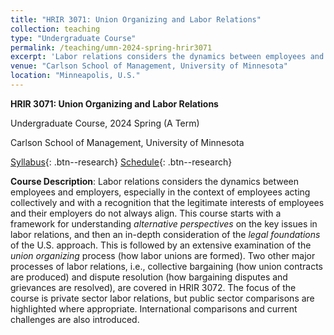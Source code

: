 ```yaml
---
title: "HRIR 3071: Union Organizing and Labor Relations"
collection: teaching
type: "Undergraduate Course"
permalink: /teaching/umn-2024-spring-hrir3071
excerpt: 'Labor relations considers the dynamics between employees and employers, especially in the context of employees acting collectively and with a recognition that the legitimate interests of employees and their employers do not always align. This course starts with a framework for understanding <i>alternative perspectives</i> on the key issues in labor relations, and then an in-depth consideration of the <i>legal foundations</i> of the U.S. approach. This is followed by an extensive examination of the <i>union organizing</i> process (i.e., how labor unions are formed). American labor history and international comparisons are also covered. <a href="https://jianxuan-lei.github.io/files/syllabus_hrir_3071.pdf" style="text-decoration:none;" class="fas fa-fw fa-file-pdf"></a> <a href="https://docs.google.com/document/d/1lJc9z3tncFjOeUPpiUJKGMabEuoxTS-8OStHFZwhM00/edit?usp=sharing" style="text-decoration:none;" class="fas fa-calendar"></a>'
venue: "Carlson School of Management, University of Minnesota"
location: "Minneapolis, U.S."
---
```

**HRIR 3071: Union Organizing and Labor Relations**

Undergraduate Course, 2024 Spring (A Term)

Carlson School of Management, University of Minnesota

[Syllabus](https://jianxuan-lei.github.io/files/syllabus_hrir_3071.pdf){: .btn--research} [Schedule](https://docs.google.com/document/d/1lJc9z3tncFjOeUPpiUJKGMabEuoxTS-8OStHFZwhM00/edit?usp=sharing){: .btn--research}

**Course Description**: Labor relations considers the dynamics between employees and employers, especially in the context of employees acting collectively and with a recognition that the legitimate interests of employees and their employers do not always align. This course starts with a framework for understanding *alternative perspectives* on the key issues in labor relations, and then an in-depth consideration of the *legal foundations* of the U.S. approach. This is followed by an extensive examination of the *union organizing* process (how labor unions are formed). Two other major processes of labor relations, i.e., collective bargaining (how union contracts are produced) and dispute resolution (how bargaining disputes and grievances are resolved), are covered in HRIR 3072. The focus of the course is private sector labor relations, but public sector comparisons are highlighted where appropriate. International comparisons and current challenges are also introduced.
